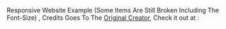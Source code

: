 Responsive Website Example (Some Items Are Still Broken Including The Font-Size) , Credits Goes To The [Original Creator](https://www.figma.com/design/a0cTsKFWQLDuoCQxjqJdVj/Responsive-Landing-Page-Design-%7C-Website-Home-Page-Design-%7C-Agency-Website-UI-Design-(Community)?node-id=211-1738&t=2lTCSHwZu4DzydCb-0), 
Check it out at : 
